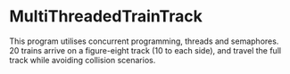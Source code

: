 # MultiThreadedTrainTrack
This program utilises concurrent programming, threads and semaphores. 20 trains arrive on a figure-eight track (10 to each side), and travel the full track while avoiding collision scenarios.
